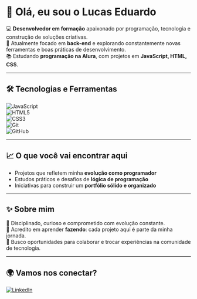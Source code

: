 # 👋 Olá, eu sou o Lucas Eduardo  

💻 **Desenvolvedor em formação** apaixonado por programação, tecnologia e construção de soluções criativas.  
🚀 Atualmente focado em **back-end** e explorando constantemente novas ferramentas e boas práticas de desenvolvimento.  
📚 Estudando **programação na Alura**, com projetos em **JavaScript, HTML, CSS**.  

---

## 🛠️ Tecnologias e Ferramentas  
![JavaScript](https://img.shields.io/badge/JavaScript-000?style=for-the-badge&logo=javascript)  
![HTML5](https://img.shields.io/badge/HTML5-000?style=for-the-badge&logo=html5)  
![CSS3](https://img.shields.io/badge/CSS3-000?style=for-the-badge&logo=css3&logoColor=264CE4)  
![Git](https://img.shields.io/badge/Git-000?style=for-the-badge&logo=git)  
![GitHub](https://img.shields.io/badge/GitHub-000?style=for-the-badge&logo=github)  

---

## 📈 O que você vai encontrar aqui  
- Projetos que refletem minha **evolução como programador**  
- Estudos práticos e desafios de **lógica de programação**  
- Iniciativas para construir um **portfólio sólido e organizado**  

---

## ✨ Sobre mim  
🔹 Disciplinado, curioso e comprometido com evolução constante.  
🔹 Acredito em aprender **fazendo**: cada projeto aqui é parte da minha jornada.  
🔹 Busco oportunidades para colaborar e trocar experiências na comunidade de tecnologia.  

---

## 🌍 Vamos nos conectar?  
[![LinkedIn](https://img.shields.io/badge/LinkedIn-000?style=for-the-badge&logo=linkedin&logoColor=0A66C2)]([https://www.linkedin.com/in/seu-usuario/](https://www.linkedin.com/in/lucas-eduardo-da-silva-20b543337))  
